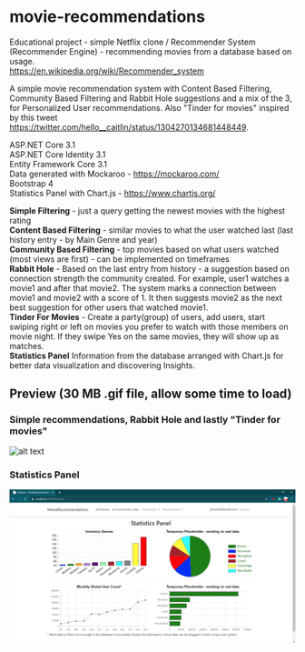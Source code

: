 # movie-recommendations
Educational project - simple Netflix clone / Recommender System (Recommender Engine) - recommending movies from a database based on usage.  
https://en.wikipedia.org/wiki/Recommender_system

A simple movie recommendation system with Content Based Filtering, Community Based Filtering and Rabbit Hole suggestions and a mix of the 3, for Personalized User recommendations. Also "Tinder for movies" inspired by this tweet https://twitter.com/hello__caitlin/status/1304270134681448449.  

ASP.NET Core 3.1  
ASP.NET Core Identity 3.1  
Entity Framework Core 3.1  
Data generated with Mockaroo - https://mockaroo.com/  
Bootstrap 4  
Statistics Panel with Chart.js - https://www.chartjs.org/

**Simple Filtering** - just a query getting the newest movies with the highest rating  
**Content Based Filtering** - similar movies to what the user watched last (last history entry - by Main Genre and year)  
**Community Based Filtering** - top movies based on what users watched (most views are first) - can be implemented on timeframes  
**Rabbit Hole** - Based on the last entry from history - a suggestion based on connection strength the community created. For example, user1 watches a movie1 and after that movie2. The system marks a connection between movie1 and movie2 with a score of 1. It then suggests movie2 as the next best suggestion for other users that watched movie1.  
**Tinder For Movies** - Create a party(group) of users, add users, start swiping right or left on movies you prefer to watch with those members on movie night. If they swipe Yes on the same movies, they will show up as matches.  
**Statistics Panel** Information from the database arranged with Chart.js for better data visualization and discovering Insights.  


## Preview (30 MB .gif file, allow some time to load)

### Simple recommendations, Rabbit Hole and lastly "Tinder for movies"

![alt text](Screenshots/Preview.gif?raw=true)

### Statistics Panel

![alt text](Screenshots/StatisticsPanel.jpg?raw=true)
